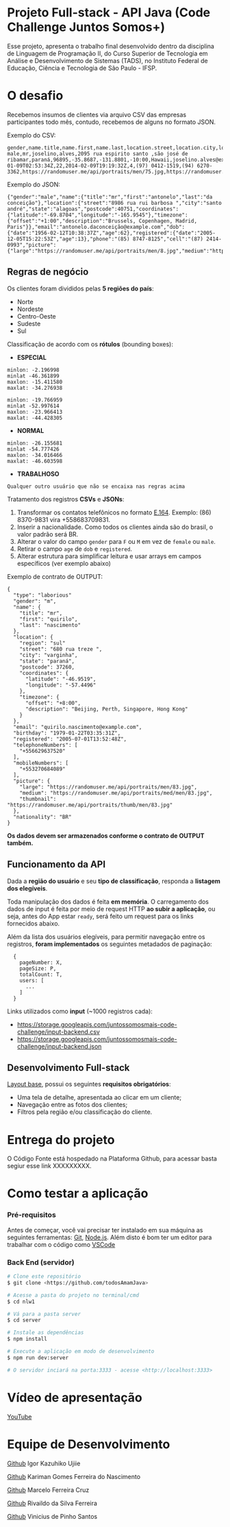# Projeto Full-stack - API Java (Code Challenge Juntos Somos+)

Esse projeto, apresenta o trabalho final desenvolvido dentro da disciplina de Linguagem de Programação II, do Curso Superior de Tecnologia em Análise e Desenvolvimento de Sistemas (TADS), no Instituto Federal de Educação, Ciência e Tecnologia de São Paulo - IFSP.

# O desafio


Recebemos insumos de clientes via arquivo CSV das empresas participantes todo mês, contudo, recebemos de alguns no formato JSON.

Exemplo do CSV:

```
gender,name.title,name.first,name.last,location.street,location.city,location.state,location.postcode,location.coordinates.latitude,location.coordinates.longitude,location.timezone.offset,location.timezone.description,email,dob.date,dob.age,registered.date,registered.age,phone,cell,picture.large,picture.medium,picture.thumbnail
male,mr,joselino,alves,2095 rua espirito santo ,são josé de ribamar,paraná,96895,-35.8687,-131.8801,-10:00,Hawaii,joselino.alves@example.com,1996-01-09T02:53:34Z,22,2014-02-09T19:19:32Z,4,(97) 0412-1519,(94) 6270-3362,https://randomuser.me/api/portraits/men/75.jpg,https://randomuser.me/api/portraits/med/men/75.jpg,https://randomuser.me/api/portraits/thumb/men/75.jpg
```
Exemplo do JSON:

```
{"gender":"male","name":{"title":"mr","first":"antonelo","last":"da conceição"},"location":{"street":"8986 rua rui barbosa ","city":"santo andré","state":"alagoas","postcode":40751,"coordinates":{"latitude":"-69.8704","longitude":"-165.9545"},"timezone":{"offset":"+1:00","description":"Brussels, Copenhagen, Madrid, Paris"}},"email":"antonelo.daconceição@example.com","dob":{"date":"1956-02-12T10:38:37Z","age":62},"registered":{"date":"2005-12-05T15:22:53Z","age":13},"phone":"(85) 8747-8125","cell":"(87) 2414-0993","picture":{"large":"https://randomuser.me/api/portraits/men/8.jpg","medium":"https://randomuser.me/api/portraits/med/men/8.jpg","thumbnail":"https://randomuser.me/api/portraits/thumb/men/8.jpg"}}
```

## Regras de negócio

Os clientes foram divididos pelas **5 regiões do país**: 

- Norte
- Nordeste
- Centro-Oeste
- Sudeste
- Sul

 Classificação de acordo com os **rótulos** (bounding boxes):

- **ESPECIAL**

```
minlon: -2.196998
minlat -46.361899
maxlon: -15.411580
maxlat: -34.276938
```
```
minlon: -19.766959
minlat -52.997614
maxlon: -23.966413
maxlat: -44.428305
```

- **NORMAL**

```
minlon: -26.155681
minlat -54.777426
maxlon: -34.016466
maxlat: -46.603598
```

- **TRABALHOSO** 
```
Qualquer outro usuário que não se encaixa nas regras acima
```

Tratamento dos registros **CSVs** e **JSONs**:

1. Transformar os contatos telefônicos no formato [E.164](https://en.wikipedia.org/wiki/E.164). Exemplo: (86) 8370-9831 vira +558683709831.
2. Inserir a nacionalidade. Como todos os clientes ainda são do brasil, o valor padrão será BR.
3. Alterar o valor do campo `gender` para `F` ou `M` em vez de `female` ou `male`.
4. Retirar o campo `age` de `dob` e `registered`.
5. Alterar estrutura para simplificar leitura e usar arrays em campos específicos (ver exemplo abaixo)

Exemplo de contrato de OUTPUT:

```
{
  "type": "laborious"
  "gender": "m",
  "name": {
    "title": "mr",
    "first": "quirilo",
    "last": "nascimento"
  },
  "location": {
    "region": "sul"
    "street": "680 rua treze ",
    "city": "varginha",
    "state": "paraná",
    "postcode": 37260,
    "coordinates": {
      "latitude": "-46.9519",
      "longitude": "-57.4496"
    },
    "timezone": {
      "offset": "+8:00",
      "description": "Beijing, Perth, Singapore, Hong Kong"
    }
  },
  "email": "quirilo.nascimento@example.com",
  "birthday": "1979-01-22T03:35:31Z",
  "registered": "2005-07-01T13:52:48Z",
  "telephoneNumbers": [
    "+556629637520"
  ],
  "mobileNumbers": [
    "+553270684089"
  ],
  "picture": {
    "large": "https://randomuser.me/api/portraits/men/83.jpg",
    "medium": "https://randomuser.me/api/portraits/med/men/83.jpg",
    "thumbnail": "https://randomuser.me/api/portraits/thumb/men/83.jpg"
  },
  "nationality": "BR"
}

```

**Os dados devem ser armazenados conforme o contrato de OUTPUT também.**

## Funcionamento da API

Dada a **região do usuário** e seu **tipo de classificação**, responda a **listagem dos elegíveis**.

Toda manipulação dos dados é feita **em memória**. O carregamento dos dados de input é feita por meio de request HTTP **ao subir a aplicação**, ou seja, antes do App estar `ready`, será feito um request para os links fornecidos abaixo.

Além da lista dos usuários elegíveis, para permitir navegação entre os registros, **foram implementados** os seguintes metadados de paginação:

```
  {
    pageNumber: X,
    pageSize: P,
    totalCount: T,
    users: [
      ...
    ]
  }
```

Links utilizados como **input** (~1000 registros cada):

- https://storage.googleapis.com/juntossomosmais-code-challenge/input-backend.csv
- https://storage.googleapis.com/juntossomosmais-code-challenge/input-backend.json

## Desenvolvimento Full-stack

[Layout base](layout-desktop.jpg), possui os seguintes **requisitos obrigatórios**:
  
  - Uma tela de detalhe, apresentada ao clicar em um cliente;
  - Navegação entre as fotos dos clientes;
  - Filtros pela região e/ou classificação do cliente.



# Entrega do projeto

O Código Fonte está hospedado na Plataforma Github, para acessar basta segiur esse link XXXXXXXXX.


# Como testar a aplicação

### Pré-requisitos

Antes de começar, você vai precisar ter instalado em sua máquina as seguintes ferramentas:
[Git](https://git-scm.com), [Node.js](https://nodejs.org/en/). 
Além disto é bom ter um editor para trabalhar com o código como [VSCode](https://code.visualstudio.com/)

### Back End (servidor)

```bash
# Clone este repositório
$ git clone <https://github.com/todosAmamJava>

# Acesse a pasta do projeto no terminal/cmd
$ cd nlw1

# Vá para a pasta server
$ cd server

# Instale as dependências
$ npm install

# Execute a aplicação em modo de desenvolvimento
$ npm run dev:server

# O servidor inciará na porta:3333 - acesse <http://localhost:3333>
```

# Vídeo de apresentação

<a href="https://www.youtube.com/watch?v=D9UHZoDMDJ0&ab_channel=KarimanGomes">YouTube</a> 

# Equipe de Desenvolvimento

<a href="https://github.com/igorujiie">Github</a> Igor Kazuhiko Ujiie 

<a href="https://github.com/Karimangfn">Github</a> Kariman Gomes Ferreira do Nascimento 

<a href="https://github.com/MarceloDevCruz">Github</a> Marcelo Ferreira Cruz 

<a href="https://github.com/F3RREIRA">Github</a> Rivaildo da Silva Ferreira 

<a href="https://github.com/vinnypinhosantos">Github</a> Vinicius de Pinho Santos 
